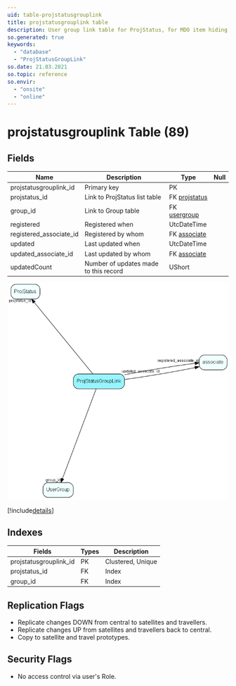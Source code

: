 ```yaml
---
uid: table-projstatusgrouplink
title: projstatusgrouplink table
description: User group link table for ProjStatus, for MDO item hiding
so.generated: true
keywords:
  - "database"
  - "ProjStatusGroupLink"
so.date: 21.03.2021
so.topic: reference
so.envir:
  - "onsite"
  - "online"
---
```


# projstatusgrouplink Table (89)

## Fields

| Name | Description | Type | Null |
|------|-------------|------|:----:|
|projstatusgrouplink\_id|Primary key|PK| |
|projstatus\_id|Link to ProjStatus list table|FK [projstatus](projstatus.md)| |
|group\_id|Link to Group table|FK [usergroup](usergroup.md)| |
|registered|Registered when|UtcDateTime| |
|registered\_associate\_id|Registered by whom|FK [associate](associate.md)| |
|updated|Last updated when|UtcDateTime| |
|updated\_associate\_id|Last updated by whom|FK [associate](associate.md)| |
|updatedCount|Number of updates made to this record|UShort| |


![ProjStatusGroupLink table relationship diagram](./media/ProjStatusGroupLink.png)

[!include[details](./includes/ProjStatusGroupLink.md)]

## Indexes

| Fields | Types | Description |
|--------|-------|-------------|
|projstatusgrouplink\_id |PK |Clustered, Unique |
|projstatus\_id |FK |Index |
|group\_id |FK |Index |

## Replication Flags

* Replicate changes DOWN from central to satellites and travellers.
* Replicate changes UP from satellites and travellers back to central.
* Copy to satellite and travel prototypes.

## Security Flags

* No access control via user's Role.

